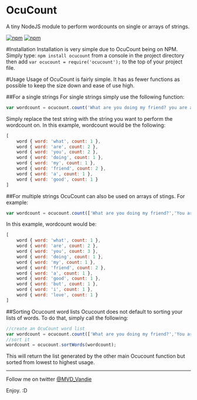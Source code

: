 # OcuCount
A tiny NodeJS module to perform wordcounts on single or arrays of strings.

[![npm](https://img.shields.io/npm/v/ocucount.svg?style=flat-square)](https://www.npmjs.com/package/ocucount)
[![npm](https://img.shields.io/npm/dt/ocucount.svg?style=flat-square)](https://www.npmjs.com/package/ocucount)

#Installation
Installation is very simple due to OcuCount being on NPM. Simply type: `npm install ocucount` from a console in the project directory then add `var ocucount = require('ocucount');` to the top of your project file.

#Usage
Usage of OcuCount is fairly simple. It has as fewer functions as possible to keep the size down and ease of use high.

##For a single strings
For single strings simply use the following function:
```javascript
var wordcount = ocucount.count('What are you doing my friend? you are a good friend');
```
Simply replace the test string with the string you want to perform the wordcount on. In this example, wordcount would be the following:
```javascript
[
    word { word: 'what', count: 1 },
    word { word: 'are', count: 2 },
    word { word: 'you', count: 2 },
    word { word: 'doing', count: 1 },
    word { word: 'my', count: 1 },
    word { word: 'friend', count: 2 },
    word { word: 'a', count: 1 },
    word { word: 'good', count: 1 } 
]

```

##For multiple strings
OcuCount can also be used on arrays of stings. For example:
```javascript
var wordcount = ocucount.count(['What are you doing my friend?','You are a good friend.','But I love you!']);
```
In this example, wordcount would be:
```javascript
[
    word { word: 'what', count: 1 },
    word { word: 'are', count: 2 },
    word { word: 'you', count: 3 },
    word { word: 'doing', count: 1 },
    word { word: 'my', count: 1 },
    word { word: 'friend', count: 2 },
    word { word: 'a', count: 1 },
    word { word: 'good', count: 1 },
    word { word: 'but', count: 1 },
    word { word: 'i', count: 1 },
    word { word: 'love', count: 1 }
]
```

##Sorting Ocucount word lists
Ocucount does not default to sorting your lists of words. To do that, simply call the following:
```javascript
//create an OcuCount word list
var wordcount = ocucount.count(['What are you doing my friend?','You are a good friend.','But I love you!']);
//sort it
wordcount = ocucount.sortWords(wordcount);
```
This will return the list generated by the other main Ocucount function but sorted from lowest to highest usage.

---

Follow me on twitter [@MVD_Vandie](https://twitter.com/MVD_Vandie)

Enjoy. :D